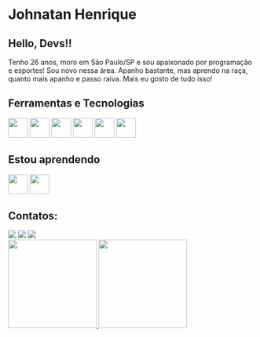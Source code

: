 # Johnatan Henrique 

## Hello, Devs!!

Tenho 26 anos, moro em São Paulo/SP e sou apaixonado por programação e esportes! Sou novo nessa área. Apanho bastante, mas aprendo na raça, quanto mais apanho e passo raiva. Mais eu gosto de tudo isso!

## Ferramentas e Tecnologias

<img src="https://cdn.jsdelivr.net/gh/devicons/devicon/icons/html5/html5-original.svg" width="40" height="40" /> <img src="https://cdn.jsdelivr.net/gh/devicons/devicon/icons/css3/css3-original.svg"  width="40" height="40"/> <img src="https://cdn.jsdelivr.net/gh/devicons/devicon/icons/javascript/javascript-original.svg" width="40" height="40" /> <img loading="lazy" src="https://cdn.jsdelivr.net/gh/devicons/devicon/icons/git/git-original.svg" width="40" height="40"/> <img src="https://cdn.jsdelivr.net/gh/devicons/devicon/icons/python/python-original.svg" width="40" height="40" /> <img src="https://cdn.jsdelivr.net/gh/devicons/devicon/icons/mysql/mysql-original.svg" width="40" height="40" />

## Estou aprendendo

<img src="https://cdn.jsdelivr.net/gh/devicons/devicon/icons/python/python-original.svg" width="40" height="40" /> <img src="https://cdn.jsdelivr.net/gh/devicons/devicon/icons/mysql/mysql-original.svg" width="40" height="40" />

## Contatos:

<div>
<a href="https://www.instagram.com/johnatan_henriq/" target="_blank"><img loading="lazy" src="https://img.shields.io/badge/-Instagram-%23E4405F?style=for-the-badge&logo=instagram&logoColor=white" target="_blank"></a>
<a href ="johnatanhenrique98@gmail.com"><img loading="lazy" src="https://img.shields.io/badge/Gmail-D14836?style=for-the-badge&logo=gmail&logoColor=white" target="_blank"></a>
<a href="https://www.linkedin.com/in/johnatan-henrique-932638206/" target="_blank"><img loading="lazy" src="https://img.shields.io/badge/-LinkedIn-%230077B5?style=for-the-badge&logo=linkedin&logoColor=white" target="_blank"></a>   
</div>

<div>
<a href="https://github.com/Johnatanhenr/Johnatanhenr">
<img loading="lazy" height="180em" src="https://github-readme-stats.vercel.app/api/top-langs/?username=Johnatanhenr&layout=compact&langs_count=7&theme=dracula"/>
<img loading="lazy" height="180em" src="https://github-readme-stats.vercel.app/api?username=Johnatanhenr&show_icons=true&theme=dracula&include_all_commits=true&count_private=true"/>
</div>


